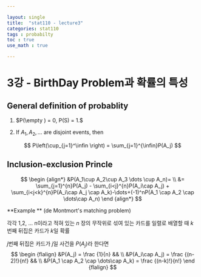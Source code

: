 ```yaml
---

layout: single
title:  "stat110 - lecture3"
categories: stat110
tags : probabilty
toc : true
use_math : true

---
```


# 3강 - BirthDay Problem과 확률의 특성

## General definition of probablity 

1. $P(\empty ) = 0, P(S) = 1.$

2. If $A_1,A_2,\dots$ are disjoint events, then

$$
P\left(\cup_{j=1}^\infin \right) = \sum_{j=1}^{\infin}P(A_j)
$$



## Inclusion-exclusion Princle

$$
\begin {align*}
&P(A_1\cup A_2\cup A_3 \dots \cup A_n)= \\
&= \sum_{j=1}^{n}P(A_j) - \sum_{i<j}^{n}P(A_i\cap A_j) + \sum_{i<j<k}^{n}P(A_i\cap A_j \cap A_k)-\dots+(-1)^nP(A_1 \cap A_2 \cap \dots\cap A_n)
\end {align*}
$$

**Example **  (de Montmort's matching problem)

각각 1,2, ... n이라고 적혀 있는 $n$ 장의 무작위로 섞여 있는 카드를 일렬로 배열할 때 $k$번째 뒤집은 카드가 $k$일 확률

$j$번째 뒤집은 카드가 $j$일 사건을 $P(A_j)$라 한다면
$$
\begin {flalign}
&P(A_j) = \frac {1}{n} && \\
&P(A_i\cap A_j) = \frac {(n-2)!}{n!}  && \\
&P(A_1 \cap A_2 \cap \dots\cap A_k) = \frac {(n-k)!}{n!}
\end {flalign}
$$
  

